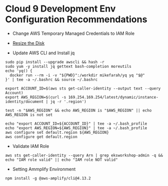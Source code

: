 # Cloud 9 Development Env Configuration Recommendations

- Change AWS Temporary Managed Credentials to IAM Role

- [Resize the Disk](https://docs.aws.amazon.com/cloud9/latest/user-guide/move-environment.html)

- Update AWS CLI and Install jq

```
sudo pip install --upgrade awscli && hash -r
sudo yum -y install jq gettext bash-completion moreutils
echo 'yq() {
  docker run --rm -i -v "${PWD}":/workdir mikefarah/yq yq "$@"
}' | tee -a ~/.bashrc && source ~/.bashrc

export ACCOUNT_ID=$(aws sts get-caller-identity --output text --query Account)
export AWS_REGION=$(curl -s 169.254.169.254/latest/dynamic/instance-identity/document | jq -r '.region')

test -n "$AWS_REGION" && echo AWS_REGION is "$AWS_REGION" || echo AWS_REGION is not set

echo "export ACCOUNT_ID=${ACCOUNT_ID}" | tee -a ~/.bash_profile
echo "export AWS_REGION=${AWS_REGION}" | tee -a ~/.bash_profile
aws configure set default.region ${AWS_REGION}
aws configure get default.region

```

- Validate IAM Role
```
aws sts get-caller-identity --query Arn | grep eksworkshop-admin -q && echo "IAM role valid" || echo "IAM role NOT valid"
```

- Setting Ammplify Environment

```
npm install -g @aws-amplify/cli@4.13.2
```

